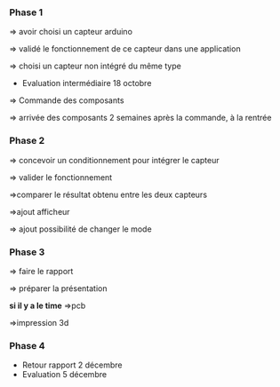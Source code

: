 ### Phase 1
=> avoir choisi un capteur arduino

=> validé le fonctionnement de ce capteur dans une application

=> choisi un capteur non intégré du même type


* Evaluation intermédiaire 18 octobre
	
=> Commande des composants

=> arrivée des composants 2 semaines après la commande, à la rentrée

### Phase 2 
=> concevoir un conditionnement pour intégrer le capteur

=> valider le fonctionnement

=>comparer le résultat obtenu entre les deux capteurs

=>ajout afficheur

=> ajout possibilité de changer le mode

### Phase 3
=> faire le rapport

=> préparer la présentation

**si il y a le time** 
=>pcb

=>impression 3d

### Phase 4 
* Retour rapport 2 décembre 
* Evaluation 5 décembre
